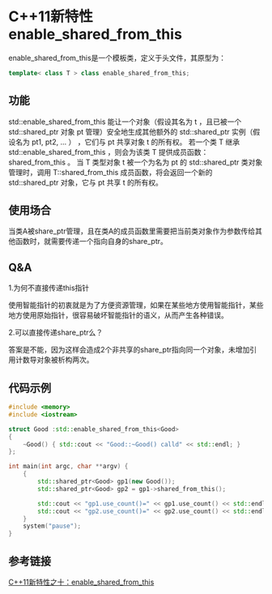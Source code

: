 # C++11新特性 enable_shared_from_this



enable_shared_from_this是一个模板类，定义于头文件<memory>，其原型为：

```c++
template< class T > class enable_shared_from_this;
```

## 功能

 std::enable_shared_from_this 能让一个对象（假设其名为 t ，且已被一个 std::shared_ptr 对象 pt 管理）安全地生成其他额外的 std::shared_ptr 实例（假设名为 pt1, pt2, ... ） ，它们与 pt 共享对象 t 的所有权。
       若一个类 T 继承 std::enable_shared_from_this<T> ，则会为该类 T 提供成员函数： shared_from_this 。 当 T 类型对象 t 被一个为名为 pt 的 std::shared_ptr<T> 类对象管理时，调用 T::shared_from_this 成员函数，将会返回一个新的 std::shared_ptr<T> 对象，它与 pt 共享 t 的所有权。

## **使用场合**

当类A被share_ptr管理，且在类A的成员函数里需要把当前类对象作为参数传给其他函数时，就需要传递一个指向自身的share_ptr。



## Q&A

1.为何不直接传递this指针

   使用智能指针的初衷就是为了方便资源管理，如果在某些地方使用智能指针，某些地方使用原始指针，很容易破坏智能指针的语义，从而产生各种错误。

2.可以直接传递share_ptr<this>么？

   答案是不能，因为这样会造成2个非共享的share_ptr指向同一个对象，未增加引用计数导对象被析构两次。

## 代码示例

```c++
#include <memory>
#include <iostream>

struct Good :std::enable_shared_from_this<Good>
{
    ~Good() { std::cout << "Good::~Good() calld" << std::endl; }
};

int main(int argc, char **argv) {
    {
        std::shared_ptr<Good> gp1(new Good());
        std::shared_ptr<Good> gp2 = gp1->shared_from_this();

        std::cout << "gp1.use_count()=" << gp1.use_count() << std::endl;
        std::cout << "gp2.use_count()=" << gp2.use_count() << std::endl;
    }
    system("pause");
}
```



## 参考链接

[C++11新特性之十：enable_shared_from_this](https://blog.csdn.net/caoshangpa/article/details/79392878)

